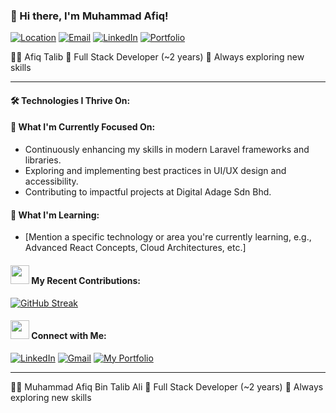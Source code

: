 <!--
**afiqtalib/afiqtalib** is a ✨ _special_ ✨ repository because its `README.md` (this file) appears on your GitHub profile.

Here are some ideas to get you started:

- 🔭 I’m currently working on ... dsv
- 🌱 I’m currently learning ... eve
- 👯 I’m looking to collaborate on ...
- 🤔 I’m looking for help with ...
- 💬 Ask me about ...
- 📫 How to reach me: ...
- 😄 Pronouns: ...
- ⚡ Fun fact: ...
-->

### 👋 Hi there, I'm Muhammad Afiq!

[![Location](https://img.shields.io/badge/Location-Kota%20Bharu%2C%20Kelantan-blue.svg?style=flat-square)](https://www.google.com/maps/place/Kota+Bharu,+Kelantan)
[![Email](https://img.shields.io/badge/Email-afiqtalib2580%40gmail.com-red.svg?style=flat-square&logo=gmail)](mailto:afiqtalib2580@gmail.com)
[![LinkedIn](https://img.shields.io/badge/LinkedIn-afiqtalib-blue.svg?style=flat-square&logo=linkedin)](https://linkedin.com/in/afiqtalib)
[![Portfolio](https://img.shields.io/badge/Portfolio-afiqtalib.github.io-brightgreen.svg?style=flat-square&logo=netlify)](https://afiqtalib.github.io/portfolio)


🧑‍💻 Afiq Talib
💼 Full Stack Developer (~2 years)
🚀 Always exploring new skills

---

#### 🛠️ Technologies I Thrive On:
#### 🔭 What I'm Currently Focused On:

* Continuously enhancing my skills in modern Laravel frameworks and libraries.
* Exploring and implementing best practices in UI/UX design and accessibility.
* Contributing to impactful projects at Digital Adage Sdn Bhd.

#### 🌱 What I'm Learning:

* [Mention a specific technology or area you're currently learning, e.g., Advanced React Concepts, Cloud Architectures, etc.]

#### <img src="https://media.giphy.com/media/VgCDAzcKvsR6OMN4ji/giphy.gif" width="30"> My Recent Contributions:

[![GitHub Streak](https://streak-stats.demolab.com/?user=afiqtalib&theme=dark)](https://git.io/streak-stats)

#### <img src="https://media.giphy.com/media/m9i6rWvZnGatG/giphy.gif" width="30"> Connect with Me:

[![LinkedIn](https://img.shields.io/badge/Connect%20on%20LinkedIn-blue?style=for-the-badge&logo=linkedin&logoColor=white)](https://linkedin.com/in/afiqtalib)
[![Gmail](https://img.shields.io/badge/Email%20Me-red?style=for-the-badge&logo=gmail&logoColor=white)](mailto:afiqtalib2580@gmail.com)
[![My Portfolio](https://img.shields.io/badge/Visit%20My%20Portfolio-brightgreen?style=for-the-badge&logo=netlify&logoColor=white)](https://afiqtalib.github.io/portfolio)

---

🧑‍💻 Muhammad Afiq Bin Talib Ali
💼 Full Stack Developer (~2 years)
🚀 Always exploring new skills
